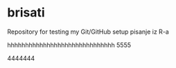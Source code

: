 # brisati
Repository for testing my Git/GitHub setup
pisanje iz R-a

hhhhhhhhhhhhhhhhhhhhhhhhhhhhhh
5555

4444444